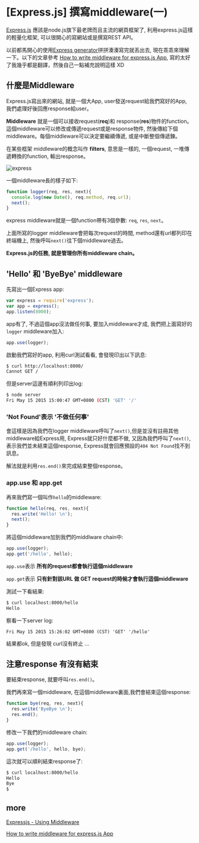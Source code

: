 # [Express.js] 撰寫middleware(一)

[Express.js](http://expressjs.com/) 應該是node.js旗下最老牌而且主流的網頁框架了, 利用express.js這樣的輕量化框架, 可以很開心的寫網站或是撰寫REST API。

以前都馬開心的使用[Express generator](http://expressjs.com/starter/generator.html)拼拼湊湊寫完就丟出去, 現在乖乖來理解一下。以下的文章參考 [How to write middleware for express.js App](https://stormpath.com/blog/how-to-write-middleware-for-express-apps/?utm_source=nodeweekly&utm_medium=email), 寫的太好了我幾乎都是翻譯，然後自己一點補充說明這樣 XD

## 什麼是Middleware 

Express.js寫出來的網站, 就是一個大App, user發送request給我們寫好的App, 我們處理好後回應response給user。

**Middleware** 就是一個可以接收request(**req**)和 response(**res**)物件的function。這個middleware可以修改或傳遞request或是response物件, 然後傳給下個middleware。每個middleware可以決定要繼續傳遞, 或是中斷整個傳遞鍊。

在某些框架 middleware的概念叫作 **filters**, 意思是一樣的, 一個request, 一堆傳遞轉換的function, 輸出response。

![express](http://i.imgur.com/dShahtQ.jpg)

一個middleware長的樣子如下: 

``` js
function logger(req, res, next){
  console.log(new Date(), req.method, req.url);
  next();
}
```
express middleware就是一個function帶有3個參數: `req`, `res`, `next`。

上面所寫的logger middleware會把每次request的時間, method還有url都列印在終端機上, 然後呼叫`next()`往下個middleware過去。

**Express.js的任務, 就是管理你所有middleware chain。**

## 'Hello' 和 'ByeBye' middleware

先寫出一個Express app: 

``` js
var express = require('express');
var app = express();
app.listen(8000);
```

app有了, 不過這個app沒法做任何事, 要加入middleware才成, 我們把上面寫好的`logger` middleware加入:

``` js
app.use(logger);
```

啟動我們寫好的app, 利用curl測試看看, 會發現印出以下訊息:

``` bash
$ curl http://localhost:8000/
Cannot GET /
```
但是server這邊有順利列印出log: 

``` bash
$ node server
Fri May 15 2015 15:00:47 GMT+0800 (CST) 'GET' '/'
```

### 'Not Found'表示 '不做任何事'

會這樣是因為我們在logger middleware呼叫了`next()`,但是並沒有註冊其他middleware給Express用, Express就只好什麼都不做, 又因為我們呼叫了`next()`,表示我們並未結束這個response, Express就會回應預設的`404 Not Found`找不到訊息。

解法就是利用`res.end()`來完成結束整個response。

### app.use 和 app.get 

再來我們寫一個叫作`hello`的middleware: 

``` js 
function hello(req, res, next){
  res.write('Hello! \n');
  next();
}
```

將這個middleware加到我們的middlware chain中: 

``` js 
app.use(logger);
app.get('/hello', hello);
```

`app.use`表示 **所有的request都會執行這個middleware**

`app.get`表示 **只有針對該URL 做 GET request的時候才會執行這個middleware**

測試一下看結果: 

``` bash
$ curl localhost:8000/hello
Hello 

```

察看一下server log: 

```
Fri May 15 2015 15:26:02 GMT+0800 (CST) 'GET' '/hello'
```

結果都ok, 但是發現 curl沒有終止 ... 

## 注意response 有沒有結束

要結束response, 就要呼叫`res.end()`。

我們再來寫一個middleware, 在這個middleware裏面,我們會結束這個response: 

``` js
function bye(req, res, next){
  res.write('ByeBye \n');
  res.end();
}
```

修改一下我們的middleware chain: 

``` js
app.use(logger);
app.get('/hello', hello, bye);
```

這次就可以順利結束response了: 

``` bash 
$ curl localhost:8000/hello
Hello 
Bye 
$
```


## more

[Expressjs - Using Middleware](http://expressjs.com/guide/using-middleware.html)

[How to write middleware for express.js App](https://stormpath.com/blog/how-to-write-middleware-for-express-apps/?utm_source=nodeweekly&utm_medium=email)
